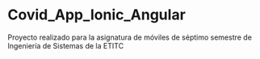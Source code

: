 # Covid_App_Ionic_Angular
Proyecto realizado para la asignatura de móviles de séptimo semestre de Ingeniería de Sistemas de la ETITC
